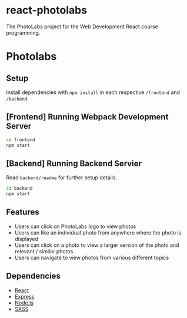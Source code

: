 # react-photolabs
The PhotoLabs project for the Web Development React course programming.

# Photolabs

## Setup

Install dependencies with `npm install` in each respective `/frontend` and `/backend`.

## [Frontend] Running Webpack Development Server

```sh
cd frontend
npm start
```

## [Backend] Running Backend Servier

Read `backend/readme` for further setup details.

```sh
cd backend
npm start
```

## Features

- Users can click on PhotoLabs logo to view photos
- Users can like an individual photo from anywhere where the photo is displayed
- Users can click on a photo to view a larger version of the photo and relevant / similar photos
- Users can navigate to view photos from various different topics

## Dependencies

- [React](https://react.dev)
- [Express](https://expressjs.com)
- [Node.js](https://nodejs.org)
- [SASS](https://www.npmjs.com/package/sass)

